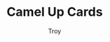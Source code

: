 ---
layout: game
title: Camel Up Cards
categories: games
author: Troy

stats:
  players: 2-6
  age: 8+
  playtime:
    setup: 5 mins
    cleanup: 5 mins
    gametime: 30-60 mins

quotes:
  - name: Caleb
    title: age 10
    quote: I like that it's all about chance which makes it very funny and unpredictable.
  - name: Ali
    title: age 8
    quote: I like that the camel pieces can stack up and it can have strategy or not.

summary: |
  *Camel Up Cards* is the card based variant of the Camel Up board game.
  Instead of relying on the roll of the dice, each player chooses cards to build a single racing deck that will determine how the camels run each leg of the race.
  Each player also retains a single secret card to play on any turn in hopes of influencing the race in their favor.
  Then the betting begins as the camels race toward the finish line (literally) on top of one another.

  Watch out for the Palm Tree and Fennec as they help and hinder the camels along the way.
  Hold steady if your camel falls behind as the occasional sandstorm has been known to even the racing field quickly.

  This game of unpredictable jockeying for position is bound to leave you laughing and provide a good family game night.

review: |
  I stumbled across *Camel Up Cards* a while back when, on a whim, I chose it as the "Official Game of Staycation 2017."
  It turned out to be a hit as the entire family (kids age 5-9 at the time) was able to participate on their own and have fun doing so.
  There is enough luck in the game that the younger kids who bet randomly did well enough to keep them engaged.
  And the older ones who bet with a more thoughtful approach learned that sometimes well laid plans don't go...well, as planned. 
  *This proved to be a great teachable moment :)*

  The wacky unpredictability makes for good laughs and lots of collective "Arrrrrg"s.
  I love to teach this game to new people and have often found the family coming back to it as well.

teachability: |
  While the recommended age is 8+ we have been playing with kids aged 5+ with no issues.

  The game is very easy to teach gamers of all ages as you have two basic actions on your turn:

  - Take a Racing action
  - Take a Betting action

  The building of the racing deck changes based on the number of players, but there are great visual helper cards so you don't have to remember all the details.

  Teaching the rules takes about 5-10 minutes.

modifications:
  summary:
    I have found Camel Up Cards to be accessible to gamers of pretty much all ages.
    But if you do have little ones that want to play here's a few *simplifications* that work well without losing the heart of the gameplay.
  mods:
    - Remove the Fennec and the Palm Tree to simplify racing actions
    - Remove race Overall Winner/Loser cards to simplify betting actions

---